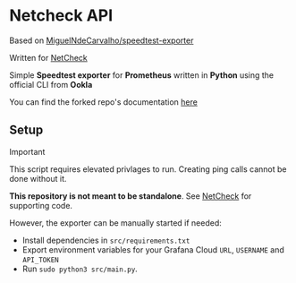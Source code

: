# Netcheck API

Based on [MiguelNdeCarvalho/speedtest-exporter](https://github.com/MiguelNdeCarvalho/speedtest-exporter)

Written for [NetCheck](https://github.com/Sandwich1699975/NetCheck)

Simple **Speedtest exporter** for **Prometheus** written in **Python** using the
official CLI from **Ookla**

You can find the forked repo's documentation [here](https://docs.miguelndecarvalho.pt/projects/speedtest-exporter/)

## Setup

> [!IMPORTANT]
> This script requires elevated privlages to run. Creating ping calls cannot be done without it.
>
> **This repository is not meant to be standalone**. See [NetCheck](https://github.com/Sandwich1699975/NetCheck) for supporting code.

However, the exporter can be manually started if needed:
- Install dependencies in `src/requirements.txt`
- Export environment variables for your Grafana Cloud `URL`, `USERNAME` and `API_TOKEN`
- Run `sudo python3 src/main.py`. 

